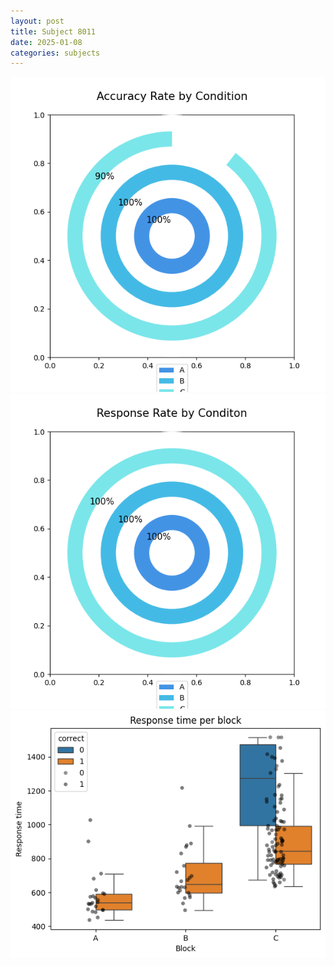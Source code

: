 ```yaml
---
layout: post
title: Subject 8011
date: 2025-01-08
categories: subjects
---
```


![](data/8011/run-28/8011_accuracy_rate.png)
![](data/8011/run-28/8011_response_rate.png)
![](data/8011/run-28/8011_rt.png)
